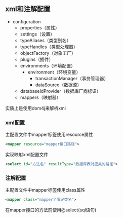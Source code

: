 ## xml和注解配置

- configuration
  - properties（属性）
  - settings（设置）
  - typeAliases（类型别名）
  - typeHandles（类型处理器）
  - objectFactory（对象工厂）
  - plugins（插件）
  - environments（环境配置）
    - environment（环境变量）
      - transactionManager（事务管理器）
      - dataSource（数据源）
  - databaseIdProvider（数据库厂商标识）
  - mappers（映射器）

实质上是使用dom4j来解析xml

### xml配置

主配置文件中mapper标签使用resource属性

```xml
<mapper resource="mapper接口路径">
```

实现映射xml配置文件

```xml
<select id="方法名" resultType="数据库表对应类的路径">
```

### 注解配置

主配置文件中mapper标签使用class属性

```xml
<mapper class="mapper全限定类名">
```

在mapper接口的方法前使用@select(sql语句)